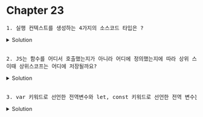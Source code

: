 # Chapter 23

<pre>1. 실행 컨텍스트를 생성하는 4가지의 소스코드 타입은 ?</pre>



<details>
  <summary>Solution</summary>
  <strong>1. 전역 코드 - 전역에 존재하는 소스코드를 말하고, 함수, 클래스의 내부 코드는 포함 x <br>
  2. 함수 코드 - 함수 내부에 존재하는 소스코드를 말하고, 중첩함수, 클래스의 내부 코드는 포함 x <br>
  3. eval 코드 - 빌트인 전역 함수인 eval 함수에 인수로 전달되어 실행되는 소스코드  <br></strong>
  4. 모듈 코드 - 모듈 내부에 존재하는 소스코드, 내부의 함수, 클래스 내부 코드는 포함 x<br>
</details>

<br>

<pre>2. JS는 함수를 어디서 호출했는지가 아니라 어디에 정의했는지에 따라 상위 스코프를 결정하는데요,
이때 상위스코프는 어디에 저장될까요?</pre>



<details>
  <summary>Solution</summary>
  [[Environment]] 에 저장됩니다. 함수가 실행되면서 OuterLexicalEnvironmentRefrence를 통해 외부 렉시컬 환경을 참조하며 하나씩 거슬러 올라가게 됩니다. 참고 페이지 379P

</details>

<br>

<pre>3. var 키워드로 선언한 전역변수와 let, const 키워드로 선언한 전역 변수는 각각 전역 확경 레코드의 어떤 레코드에 저장되는가?</pre>

<details>
<summary>Solution</summary>
var 키워드 - 객체 환경 레코드(Object Environment Record)<br>
let, const 키워드 - 선언적 환경 레코드(Declarative Environment Record)</details>


